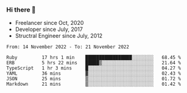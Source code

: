### Hi there 👋

- Freelancer since Oct, 2020
- Developer since July, 2017
- Structral Engineer since July, 2012

<!--START_SECTION:waka-->

```text
From: 14 November 2022 - To: 21 November 2022

Ruby         17 hrs 1 min    █████████████████░░░░░░░░   68.45 %
ERB          5 hrs 22 mins   █████▒░░░░░░░░░░░░░░░░░░░   21.64 %
TypeScript   1 hr 3 mins     █░░░░░░░░░░░░░░░░░░░░░░░░   04.27 %
YAML         36 mins         ▓░░░░░░░░░░░░░░░░░░░░░░░░   02.43 %
JSON         25 mins         ▒░░░░░░░░░░░░░░░░░░░░░░░░   01.72 %
Markdown     21 mins         ▒░░░░░░░░░░░░░░░░░░░░░░░░   01.42 %
```

<!--END_SECTION:waka-->
